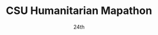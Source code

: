 ---
type: event

date: 2016-02-24
month: February
date: 24th
day: Wednesday
time: 17:00-19:00

title: "CSU Humanitarian Mapathon"
where: Ramskeller, Lory Student Center
link: "http://www.meetup.com/OSM-Colorado/events/228614237/"


country: United States
flag: us
---